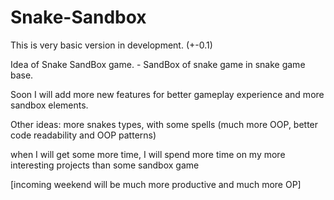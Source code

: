 # Snake-Sandbox

This is very basic version in development. (+-0.1)

Idea of Snake SandBox game. - SandBox of snake game in snake game base.

Soon I will add more new features for better gameplay experience and more sandbox elements.

Other ideas: more snakes types, with some spells (much more OOP, better code readability and OOP patterns)

when I will get some more time, I will spend more time on my more interesting projects than some sandbox game 

[incoming weekend will be much more productive and much more OP]

